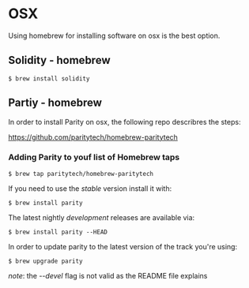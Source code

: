 # OSX

Using homebrew for installing software on osx is the best option.

## Solidity - homebrew

```
$ brew install solidity
```

## Partiy - homebrew

In order to install Parity on osx, the following repo describres the steps:

https://github.com/paritytech/homebrew-paritytech

### Adding Parity to youf list of Homebrew taps

```
$ brew tap paritytech/homebrew-paritytech
```

If you need to use the _stable_ version install it with:

```
$ brew install parity
```

The latest nightly _development_ releases are available via:

```
$ brew install parity --HEAD
```

In order to update parity to the latest version of the track you're using:

```
$ brew upgrade parity
```

_note_: the _--devel_ flag is not valid as the README file explains
